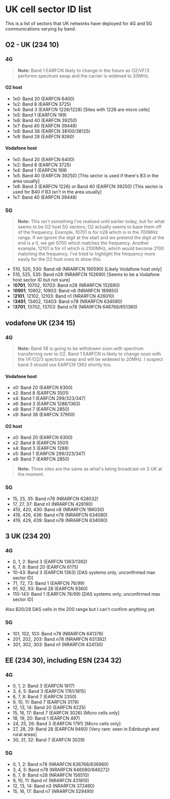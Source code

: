 # UK cell sector ID list

This is a list of sectors that UK networks have deployed for 4G and 5G communications varying by band.

## O2 - UK (234 10)

### 4G

> **Note:** Band 1 EARFCN likely to change in the future as O2/VF/3 performs spectrum swap and the carrier is widened to 20MHz.

#### O2 host
* 1x0: Band 20 (EARFCN 6400)
* 1x2: Band 8 (EARFCN 3725)
* 1x4: Band 3 (EARFCN 1226/1228) [Sites with 1228 are micro cells]
* 1x5: Band 1 (EARFCN 199)
* 1x6: Band 40 (EARFCN 39250)
* 1x7: Band 40 (EARFCN 39448)
* 1x8: Band 38 (EARFCN 38100/38125)
* 1x9: Band 28 (EARFCN 9260)

#### Vodafone host
* 1x0: Band 20 (EARFCN 6400)
* 1x2: Band 8 (EARFCN 3725)
* 1x4: Band 1 (EARFCN 199)
* 1x5: Band 40 (EARFCN 39250) [This sector is used if there's B3 in the area usually]
* 1x6: Band 3 (EARFCN 1226) or Band 40 (EARFCN 39250) [This sector is used for B40 if B3 isn't in the area usually]
* 1x7: Band 40 (EARFCN 39448)

### 5G

> **Note:** This isn't something I've realised until earlier today, but for what seems to be O2 host 5G sectors, O2 actually seems to base them off of the frequency. Example, 10701 is for n28 which is in the 700MHz range. If we ignore the digit at the start and we pretend the digit at the end is a 0, we get 0700 which matches the frequency. Another example, 12101 is for n1 which is 2100MHz, which would become 2100 matching the frequency. I've tried to highlight the frequency more easily for the O2 host ones to show this.

* 510, 520, 530: Band n8 (NRARFCN 190590) [Likely Vodafone host only]
* 515, 525, 535: Band n28 (NRARFCN 152690) [Seems to be a Vodafone host sector ID but not sure]
* 1**0701**, 10702, 10703: Band n28 (NRARFCN 152690)
* 1**0901**, 10902, 10903: Band n8 (NRARFCN 189850)
* 1**2101**, 12102, 12103: Band n1 (NRARFCN 426010)
* 1**3401**, 13402, 13403: Band n78 (NRARFCN 634080)
* 1**3701**, 13702, 13703: Band n78 (NRARFCN 648768/651360)

## vodafone UK (234 15)

### 4G

> **Note:** Band 38 is going to be withdrawn soon with spectrum transferring over to O2. Band 1 EARFCN is likely to change soon with the VF/O2/3 spectrum swap and will be widened to 20MHz. I suspect band 3 should use EARFCN 1363 shortly too.

#### Vodafone host
* x0: Band 20 (EARFCN 6300)
* x2: Band 8 (EARFCN 3501)
* x4: Band 1 (EARFCN 299/323/347)
* x6: Band 3 (EARFCN 1288/1363)
* x8: Band 7 (EARFCN 2850)
* x9: Band 38 (EARFCN 37900)

#### O2 host
* x0: Band 20 (EARFCN 6300)
* x2: Band 8 (EARFCN 3501)
* x4: Band 3 (EARFCN 1288)
* x5: Band 1 (EARFCN 299/323/347)
* x8: Band 7 (EARFCN 2850)

> **Note:** Three sites are the same as what's being broadcast on 3 UK at the moment.

### 5G

* 15, 25, 35: Band n78 (NRARFCN 628032)
* 17, 27, 37: Band n1 (NRARFCN 428190)
* 410, 420, 430: Band n8 (NRARFCN 186030)
* 416, 426, 436: Band n78 (NRARFCN 634080)
* 419, 429, 439: Band n78 (NRARFCN 634080)

## 3 UK (234 20)

### 4G
* 0, 1, 2: Band 3 (EARFCN 1363/1392)
* 6, 7, 8: Band 20 (EARFCN 6175)
* 10-43: Band 3 (EARFCN 1363) [DAS systems only, unconfirmed max sector ID]
* 71, 72, 73: Band 1 (EARFCN 76/99)
* 91, 92, 93: Band 28 (EARFCN 9360)
* 110-143: Band 1 (EARFCN 76/99) [DAS systems only, unconfirmed max sector ID]

Also B20/28 DAS cells in the 200 range but I can't confirm anything yet.

### 5G
* 101, 102, 103: Band n78 (NRARFCN 641376)
* 201, 202, 203: Band n78 (NRARFCN 631392)
* 301, 302, 303: Band n1 (NRARFCN 424130)

## EE (234 30), including ESN (234 32)

### 4G
* 0, 1, 2: Band 3 (EARFCN 1617)
* 3, 4, 5: Band 3 (EARFCN 1761/1815)
* 6, 7, 8: Band 7 (EARFCN 3350)
* 9, 10, 11: Band 7 (EARFCN 3179)
* 12, 13, 14: Band 20 (EARFCN 6225)
* 15, 16, 17: Band 7 (EARFCN 3026) [Micro cells only]
* 18, 19, 20: Band 1 (EARFCN 497)
* 24, 25, 26: Band 3 (EARFCN 1791) [Micro cells only]
* 27, 28, 29: Band 28 (EARFCN 9460) [Very rare: seen in Edinburgh and rural areas]
* 30, 31, 32: Band 7 (EARFCN 3029)

### 5G
* 0, 1, 2: Band n78 (NRARFCN 636768/636960)
* 3, 4, 5: Band n78 (NRARFCN 646080/646272)
* 6, 7, 8: Band n28 (NRARFCN 156510)
* 9, 10, 11: Band n1 (NRARFCN 431810)
* 12, 13, 14: Band n3 (NRARFCN 372490)
* 15, 16, 17: Band n7 (NRARFCN 529490)
